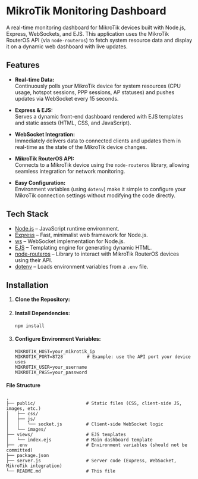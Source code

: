 # MikroTik Monitoring Dashboard

A real-time monitoring dashboard for MikroTik devices built with Node.js, Express, WebSockets, and EJS. This application uses the MikroTik RouterOS API (via `node-routeros`) to fetch system resource data and display it on a dynamic web dashboard with live updates.

## Features

- **Real-time Data:**  
  Continuously polls your MikroTik device for system resources (CPU usage, hotspot sessions, PPP sessions, AP statuses) and pushes updates via WebSocket every 15 seconds.

- **Express & EJS:**  
  Serves a dynamic front-end dashboard rendered with EJS templates and static assets (HTML, CSS, and JavaScript).

- **WebSocket Integration:**  
  Immediately delivers data to connected clients and updates them in real-time as the state of the MikroTik device changes.

- **MikroTik RouterOS API:**  
  Connects to a MikroTik device using the `node-routeros` library, allowing seamless integration for network monitoring.

- **Easy Configuration:**  
  Environment variables (using `dotenv`) make it simple to configure your MikroTik connection settings without modifying the code directly.

## Tech Stack

- [Node.js](https://nodejs.org/) – JavaScript runtime environment.
- [Express](https://expressjs.com/) – Fast, minimalist web framework for Node.js.
- [ws](https://github.com/websockets/ws) – WebSocket implementation for Node.js.
- [EJS](https://ejs.co/) – Templating engine for generating dynamic HTML.
- [node-routeros](https://www.npmjs.com/package/node-routeros) – Library to interact with MikroTik RouterOS devices using their API.
- [dotenv](https://www.npmjs.com/package/dotenv) – Loads environment variables from a `.env` file.

## Installation

1. **Clone the Repository:**
2. #### Install Dependencies:
       npm install
3. #### Configure Environment Variables:
       MIKROTIK_HOST=your_mikrotik_ip
       MIKROTIK_PORT=8728         # Example: use the API port your device uses
       MIKROTIK_USER=your_username
       MIKROTIK_PASS=your_password

#### File Structure
    .
    ├── public/                   # Static files (CSS, client-side JS, images, etc.)
    │   ├── css/
    │   ├── js/
    │   │   └── socket.js         # Client-side WebSocket logic
    │   └── images/
    ├── views/                    # EJS templates
    │   └── index.ejs             # Main dashboard template
    ├── .env                      # Environment variables (should not be committed)
    ├── package.json              
    ├── server.js                 # Server code (Express, WebSocket, MikroTik integration)
    └── README.md                 # This file

